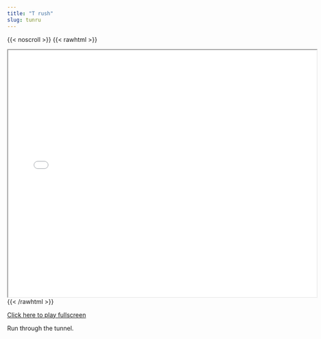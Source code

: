 ```yaml
---
title: "T rush"
slug: tunru
---
```


{{< noscroll >}}
{{< rawhtml >}}
<iframe width="720" height="576" name="iframe" src="/cjs-garchive/tunru/index.html"></iframe>
{{< /rawhtml >}}

[Click here to play fullscreen](/cjs-garchive/tunru)

Run through the tunnel.
